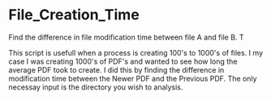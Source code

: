 # File_Creation_Time
Find the difference in file modification time between file A and file B.  T

This script is usefull when a process is creating 100's to 1000's of files.  I my case I was creating 1000's of PDF's and wanted to see how long the average PDF took to create.  I did this by finding the difference in modification time between the Newer PDF and the Previous PDF.  The only necessay input is the directory you wish to analysis. 
